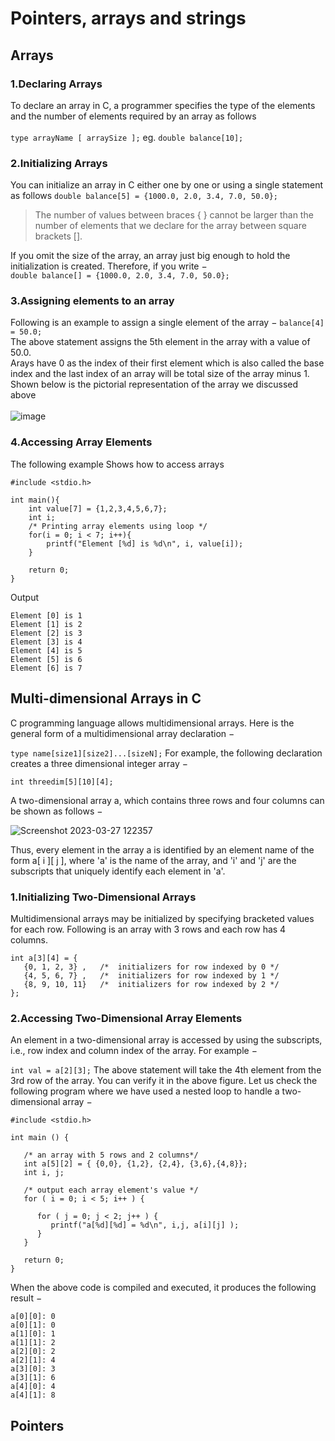 # Pointers, arrays and strings

## Arrays
### 1.Declaring Arrays
To declare an array in C, a programmer specifies the type of the elements and the number of elements required by an array as follows <br><br>
```type arrayName [ arraySize ];```  eg.  ```double balance[10];```

### 2.Initializing Arrays
You can initialize an array in C either one by one or using a single statement as follows
```double balance[5] = {1000.0, 2.0, 3.4, 7.0, 50.0};```<br>
> The number of values between braces { } cannot be larger than the number of elements that we declare for the array between square brackets [].<br>

If you omit the size of the array, an array just big enough to hold the initialization is created. Therefore, if you write −<br>
```double balance[] = {1000.0, 2.0, 3.4, 7.0, 50.0};```<br>
### 3.Assigning elements to an array
Following is an example to assign a single element of the array −
```balance[4] = 50.0;```<br>
The above statement assigns the 5th element in the array with a value of 50.0.<br>
Arays have 0 as the index of their first element which is also called the base index and the last index of an array will be total size of the array minus 1. Shown below is the pictorial representation of the array we discussed above <br><br>
![image](https://user-images.githubusercontent.com/102142446/227900854-7eeef9d3-0ed9-42fa-a1c6-e97a749a5677.png)<br>

### 4.Accessing Array Elements
The following example Shows how to access arrays
```
#include <stdio.h>
 
int main(){
    int value[7] = {1,2,3,4,5,6,7};
    int i;
    /* Printing array elements using loop */
    for(i = 0; i < 7; i++){
        printf("Element [%d] is %d\n", i, value[i]);
    }
     
    return 0;
}
```
Output
```
Element [0] is 1
Element [1] is 2
Element [2] is 3
Element [3] is 4
Element [4] is 5
Element [5] is 6
Element [6] is 7
```

## Multi-dimensional Arrays in C

C programming language allows multidimensional arrays. Here is the general form of a multidimensional array declaration −

```type name[size1][size2]...[sizeN];```
For example, the following declaration creates a three dimensional integer array −

```int threedim[5][10][4];```

A two-dimensional array a, which contains three rows and four columns can be shown as follows −<br>

![Screenshot 2023-03-27 122357](https://user-images.githubusercontent.com/102142446/227900360-5a5d5928-34d8-46c2-a9b5-f56c1f499d64.png)

Thus, every element in the array a is identified by an element name of the form a[ i ][ j ], where 'a' is the name of the array, and 'i' and 'j' are the subscripts that uniquely identify each element in 'a'.

### 1.Initializing Two-Dimensional Arrays
Multidimensional arrays may be initialized by specifying bracketed values for each row. Following is an array with 3 rows and each row has 4 columns.
```
int a[3][4] = {  
   {0, 1, 2, 3} ,   /*  initializers for row indexed by 0 */
   {4, 5, 6, 7} ,   /*  initializers for row indexed by 1 */
   {8, 9, 10, 11}   /*  initializers for row indexed by 2 */
};
```
### 2.Accessing Two-Dimensional Array Elements
An element in a two-dimensional array is accessed by using the subscripts, i.e., row index and column index of the array. For example −

```int val = a[2][3];```
The above statement will take the 4th element from the 3rd row of the array. You can verify it in the above figure. Let us check the following program where we have used a nested loop to handle a two-dimensional array −

```
#include <stdio.h>
 
int main () {

   /* an array with 5 rows and 2 columns*/
   int a[5][2] = { {0,0}, {1,2}, {2,4}, {3,6},{4,8}};
   int i, j;
 
   /* output each array element's value */
   for ( i = 0; i < 5; i++ ) {

      for ( j = 0; j < 2; j++ ) {
         printf("a[%d][%d] = %d\n", i,j, a[i][j] );
      }
   }
   
   return 0;
}
```
When the above code is compiled and executed, it produces the following result −
```
a[0][0]: 0
a[0][1]: 0
a[1][0]: 1
a[1][1]: 2
a[2][0]: 2
a[2][1]: 4
a[3][0]: 3
a[3][1]: 6
a[4][0]: 4
a[4][1]: 8
```
## Pointers
